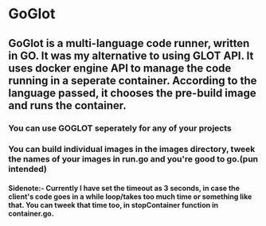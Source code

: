 # GoGlot

## GoGlot is a multi-language code runner, written in GO. It was my alternative to using GLOT API. It uses docker engine API to manage the code running in a seperate container. According to the language passed, it chooses the pre-build image and runs the container.


### You can use GOGLOT seperately for any of your projects 
### You can build individual images in the images directory, tweek the names of your images in run.go and you're good to go.(pun intended)

#### Sidenote:- Currently I have set the timeout as 3 seconds, in case the client's code goes in a while loop/takes too much time or something like that. You can tweek that time too, in stopContainer function in container.go.